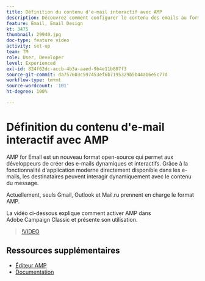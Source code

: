 ```yaml
---
title: Définition du contenu d'e-mail interactif avec AMP
description: Découvrez comment configurer le contenu des emails au format AMP.
feature: Email, Email Design
kt: 3475
thumbnail: 29940.jpg
doc-type: feature video
activity: set-up
team: TM
role: User, Developer
level: Experienced
exl-id: 824f62dc-accb-4b3a-aaed-9b4e11b807f3
source-git-commit: da757603c597453ef6b7195329b5b44ab6e5c77d
workflow-type: tm+mt
source-wordcount: '101'
ht-degree: 100%

---
```


# Définition du contenu d&#39;e-mail interactif avec AMP

AMP for Email est un nouveau format open-source qui permet aux développeurs de créer des e-mails dynamiques et interactifs. Grâce à la fonctionnalité d&#39;application moderne directement disponible dans les e-mails, les destinataires peuvent interagir dynamiquement avec le contenu du message.

Actuellement, seuls Gmail, Outlook et Mail.ru prennent en charge le format AMP.

La vidéo ci-dessous explique comment activer AMP dans Adobe Campaign Classic et présente son utilisation.

>[!VIDEO](https://video.tv.adobe.com/v/29940?quality=12&learn=on)

## Ressources supplémentaires

* [Éditeur AMP](https://playground.amp.dev/fr/)
* [Documentation](https://experienceleague.adobe.com/docs/campaign-classic/using/sending-messages/sending-emails/defining-interactive-content.html?lang=fr#about-amp-for-email)
